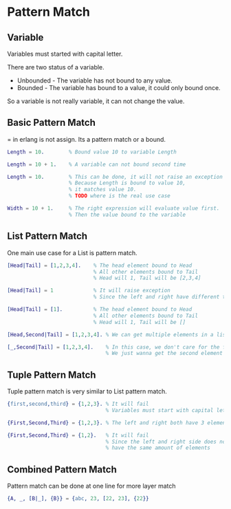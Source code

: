 # Pattern Match

## Variable

Variables must started with capital letter.

There are two status of a variable.
* Unbounded - The variable has not bound to any value.
* Bounded   - The variable has bound to a value, it could only bound once.

So a variable is not really variable, it can not change the value.

## Basic Pattern Match

= in erlang is not assign. Its a pattern match or a bound.
```erlang
Length = 10.        % Bound value 10 to variable Length

Length = 10 + 1.    % A variable can not bound second time

Length = 10.        % This can be done, it will not raise an exception
                    % Because Length is bound to value 10,
                    % it matches value 10.
                    % TODO where is the real use case

Width = 10 + 1.     % The right expression will evaluate value first.
                    % Then the value bound to the variable
```

## List Pattern Match

One main use case for a List is pattern match.

```erlang
[Head|Tail] = [1,2,3,4].    % The head element bound to Head
                            % All other elements bound to Tail
                            % Head will 1, Tail will be [2,3,4]

[Head|Tail] = 1             % It will raise exception
                            % Since the left and right have different type

[Head|Tail] = [1].          % The head element bound to Head
                            % All other elements bound to Tail
                            % Head will 1, Tail will be []

[Head,Second|Tail] = [1,2,3,4]. % We can get multiple elements in a list

[_,Second|Tail] = [1,2,3,4].    % In this case, we don't care for the first
                                % We just wanna get the second element

```

## Tuple Pattern Match

Tuple pattern match is very similar to List pattern match.
```erlang
{first,second,third} = {1,2,3}. % It will fail
                                % Variables must start with capital letter

{First,Second,Third} = {1,2,3}. % The left and right both have 3 element

{First,Second,Third} = {1,2}.   % It will fail
                                % Since the left and right side does not
                                % have the same amount of elements


```

## Combined Pattern Match

Pattern match can be done at one line for more layer match

```erlang
{A, _, [B|_], {B}} = {abc, 23, [22, 23], {22}}
```